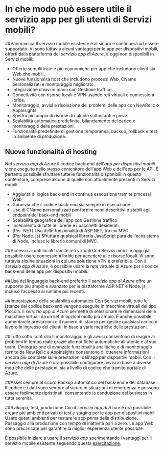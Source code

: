 <properties
	pageTitle="In che modo può essere utile il servizio app per gli utenti di Servizi mobili?"
	description="Informazioni sui vantaggi che il servizio app può portare ai progetti di Servizi mobili esistenti."
	services="app-service\mobile"
	documentationCenter="ios"
	authors="adrianhall"
	manager="dwrede"
	editor=""/>

<tags
	ms.service="app-service-mobile"
	ms.workload="mobile"
	ms.tgt_pltfrm="mobile-multiple"
	ms.devlang="na"
	ms.topic="get-started-article"
	ms.date="05/03/2016"
	ms.author="adrianha"/>

# <a name="getting-started"> </a>In che modo può essere utile il servizio app per gli utenti di Servizi mobili?

##Panoramica
Il servizio mobile esistente è al sicuro e continuerà ad essere supportato. Vi sono tuttavia alcuni vantaggi per le app per dispositivi mobili, offerti dalla piattaforma del *servizio app di Azure*, a oggi non disponibili in Servizi mobili:

- Offerte semplificate e più economiche per app che includono client sia Web che mobili.
- Nuove funzionalità host che includono processi Web, CName personalizzati e monitoraggio migliorato.
- Integrazione chiavi in mano con Gestione traffico.
- Connettività con risorse locali e VPN usando reti virtuali e connessioni ibride.
- Monitoraggio, avvisi e risoluzione dei problemi delle app con NewRelic o AppInsights
- Spettro più ampio di risorse di calcolo sottostanti e prezzi.
- Scalabilità automatica predefinita, bilanciamento del carico e monitoraggio delle prestazioni.
- Funzionalità predefinite di gestione temporanea, backup, rollback e test in ambiente di produzione.

## Nuove funzionalità di hosting
Nel *servizio app di Azure* il codice back-end dell'*app per dispositivi mobili* viene eseguito nello stesso contenitore dell'app Web e dell'app per le API. È pertanto possibile sfruttare tutte le funzionalità disponibili in questo contenitore, comprese alcune di quelle non attualmente presenti in Servizi mobili:

- Aggiunta di logica back-end in continua esecuzione tramite processi Web
- Garanzia che il codice back-end sia sempre in esecuzione
- Uso di CName personalizzati per fornire nomi descrittivi e stabili agli endpoint dei back-end mobili
- Scalabilità geografica dell'app con Gestione traffico
- Inserimento di tutte le librerie e i pacchetti desiderati.
- (Per .NET) Uso delle funzionalità di ASP.NET, tra cui MVC
- (Per Node. js) Sfruttare qualsiasi libreria JavaScript pura dell'ecosistema di Node, incluse le librerie comuni di MVC.

##Accesso ai dati locali tramite reti virtuali
Con Servizi mobili è oggi già possibile usare connessioni ibride per accedere alle risorse locali. Vi sono tuttavia alcune situazioni in cui una soluzione VPN è preferibile. Con il *servizio app di Azure*, è possibile usare la rete virtuale di Azure per il codice back-end delle app per dispositivi mobili.

##Uso del linguaggio back-end preferito
Il *servizio app di Azure* offre un supporto più ampio e avanzato per le piattaforme ASP.NET e Node. js, incluso l'accesso ai runtime più recenti.

##Impostazione della scalabilità automatica
Con Servizi mobili, tutte le istanze del codice back-end vengono eseguite in macchine virtuali del tipo Piccola. Il *servizio app di Azure* permette di selezionare le dimensioni delle macchine virtuali da un set di opzioni molto più ampio. È anche possibile aumentarele prestazioni o il numero di istanze per gestire qualsiasi carico di lavoro in ingresso dei clienti, in base a varie metriche delle prestazioni.

##Tutto sotto controllo
Il monitoraggio e gli avvisi consentono di reagire ai problemi in tempo reale grazie alle notifiche automatiche all'utente e al suo team. L'integrazione di avanzate funzionalità analitiche e di monitoraggio fornite da New Relic e AppInsights consentono di ottenere informazioni ancora più complete sulle prestazioni dell'app per dispositivi mobili. Con il *servizio app di Azure* è ora possibile configurare avvisi in base a diverse metriche delle prestazioni, sia a livello di codice che tramite portale di Azure.

##Asset sempre al sicuro
Backup automatico del back-end e del database. Il codice e i dati sono sempre al sicuro in situazioni di emergenza e possono essere facilmente ripristinati, consentendo la conduzione del business in tutta serenità.

##Sviluppo, test, produzione
Con il *servizio app di Azure* è ora possibile creare più ambienti privati di test e staging per le app per dispositivi mobili. Usare questi ambienti per testare le app prima della distribuzione. Passaggio alla produzione con tempo di inattività pari a zero. Le app Web sono precaricate per garantire la miglior esperienza utente possibile.

È possibile iniziare a usare il *servizio app* sperimentando i vantaggi per il servizio mobile esistente seguendo questa [esercitazione](app-service-mobile-migrating-from-mobile-services.md).

<!---HONumber=AcomDC_0504_2016-->